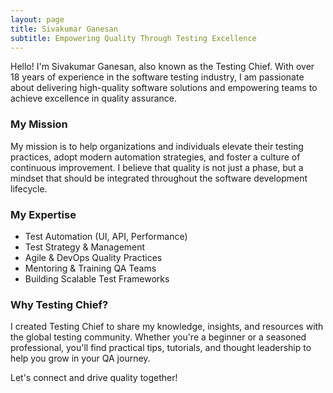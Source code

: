 ```yaml
---
layout: page
title: Sivakumar Ganesan
subtitle: Empowering Quality Through Testing Excellence
---
```


Hello! I'm Sivakumar Ganesan, also known as the Testing Chief. With over 18 years of experience in the software testing industry, I am passionate about delivering high-quality software solutions and empowering teams to achieve excellence in quality assurance.

### My Mission

My mission is to help organizations and individuals elevate their testing practices, adopt modern automation strategies, and foster a culture of continuous improvement. I believe that quality is not just a phase, but a mindset that should be integrated throughout the software development lifecycle.

### My Expertise

- Test Automation (UI, API, Performance)
- Test Strategy & Management
- Agile & DevOps Quality Practices
- Mentoring & Training QA Teams
- Building Scalable Test Frameworks

### Why Testing Chief?

I created Testing Chief to share my knowledge, insights, and resources with the global testing community. Whether you're a beginner or a seasoned professional, you'll find practical tips, tutorials, and thought leadership to help you grow in your QA journey.

Let's connect and drive quality together!
